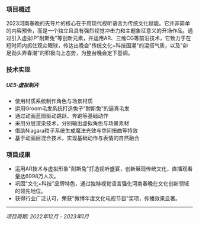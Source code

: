 ﻿---
date: '2024-08-25T09:53:42+02:00' # date in which the content is created - defaults to "today"
title: ''
draft: false # set to "true" if you want to hide the content 
description: '2023河南春节晚会 · 先导片'
video: "videos/hn.mp4"

params:
    image:
        src: "images/works/hn.png"
        scale: 0.5

projectTitle: "2023河南春节晚会"
duration: "2022.12-2023.01"
    
---

### 项目概述

2023河南春晚的先导片的核心在于用现代视听语言为传统文化赋能。它并非简单的内容预告，而是一个独立且具有强烈视觉冲击力和主题象征意义的开场作品。通过引入虚拟IP"耐斯兔"等创新元素，并运用AR、三维CG等前沿技术，它致力于在短时间内抓住观众眼球，传达出晚会"传统文化+科技国潮"的混搭气质，以及"卯足劲头弄春潮"的积极向上态势，为整台晚会定下基调。

### 技术实现
##### UE5·虚拟制片
- 使用材质系统制作角色与场景材质
- 运用Groom毛发系统打造兔子“耐斯兔”的逼真毛发
- 通过动画蓝图驱动跳跃、奔跑等基础动作
- 采用分层渲染技术，分别输出虚拟角色与场景素材
- 借助Niagara粒子系统生成魔法光效与空间扭曲等特效
- 基于动画层混合技术，实现基础动作与表情的自然融合


### 项目成果
- 运用AR技术与虚拟形象"耐斯兔"打造视听盛宴，创新展现传统文化，直播观看量达6998万人次。
- 巩固"文化+科技"品牌特色，通过独特视觉语言强化河南春晚在文化创新领域的领先地位。
- 获得行业广泛认可，荣获"微博年度文化电视节目"奖项，传播效果显著。


---

*项目周期: 2022年12月 - 2023年1月*  